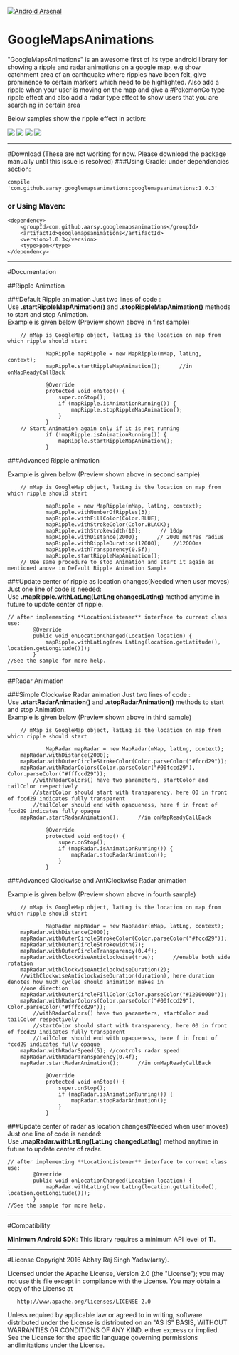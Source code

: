 [![Android Arsenal](https://img.shields.io/badge/Android%20Arsenal-GoogleMapsAnimations-green.svg?style=true)](https://android-arsenal.com/details/1/5070)

# GoogleMapsAnimations        

"GoogleMapsAnimations" is an awesome first of its type android library for showing a ripple and radar animations on a google map, e.g show catchment area of an earthquake where ripples have been felt, give prominence to certain markers which need to be highlighted. Also add a ripple when your user is moving on the map and give a #PokemonGo type ripple effect and also add a radar type effect to show users that you are searching in certain area

Below samples show the ripple effect in action:

<img src="/gifs/Sample2.gif" > <img src="/gifs/Sample1.gif" > <img src="/gifs/Sample3.gif"> <img src="/gifs/Sample4.gif">

------    

#Download (These are not working for now. Please download the package manually until this issue is resolved)
###Using Gradle: under dependencies section:   
  
    compile 'com.github.aarsy.googlemapsanimations:googlemapsanimations:1.0.3'

### or Using Maven:
    <dependency>
        <groupId>com.github.aarsy.googlemapsanimations</groupId>
        <artifactId>googlemapsanimations</artifactId>
        <version>1.0.3</version>
        <type>pom</type>
    </dependency>

------

#Documentation

##Ripple Animation

###Default Ripple animation
Just two lines of code :  
Use **.startRippleMapAnimation()** and **.stopRippleMapAnimation()** methods to start and stop Animation.     
Example is given below (Preview shown above in first sample)
  
        // mMap is GoogleMap object, latLng is the location on map from which ripple should start
              
                MapRipple mapRipple = new MapRipple(mMap, latLng, context);
                mapRipple.startRippleMapAnimation();      //in onMapReadyCallBack
        
                @Override
                protected void onStop() {
                    super.onStop();
                    if (mapRipple.isAnimationRunning()) {
                        mapRipple.stopRippleMapAnimation();
                    }
                }
        // Start Animation again only if it is not running
                if (!mapRipple.isAnimationRunning()) {
                    mapRipple.startRippleMapAnimation();
                }
     

###Advanced Ripple animation

Example is given below (Preview shown above in second sample)
  
        // mMap is GoogleMap object, latLng is the location on map from which ripple should start
              
                mapRipple = new MapRipple(mMap, latLng, context);
                mapRipple.withNumberOfRipples(3);
                mapRipple.withFillColor(Color.BLUE);
                mapRipple.withStrokeColor(Color.BLACK);
                mapRipple.withStrokewidth(10);      // 10dp
                mapRipple.withDistance(2000);      // 2000 metres radius
                mapRipple.withRippleDuration(12000);    //12000ms
                mapRipple.withTransparency(0.5f);
                mapRipple.startRippleMapAnimation();
        // Use same procedure to stop Animation and start it again as mentioned anove in Default Ripple Animation Sample

###Update center of ripple as location changes(Needed when user moves)
Just one line of code is needed:  
Use **.mapRipple.withLatLng(LatLng changedLatlng)** method anytime in future to update center of ripple.
  
  	// after implementing **LocationListener** interface to current class use:
        	@Override
        	public void onLocationChanged(Location location) {
           		mapRipple.withLatLng(new LatLng(location.getLatitude(), location.getLongitude()));
        	}
	//See the sample for more help.
	
------
	
	
##Radar Animation

###Simple Clockwise Radar animation
Just two lines of code :  
Use **.startRadarAnimation()** and **.stopRadarAnimation()** methods to start and stop Animation.     
Example is given below (Preview shown above in third sample)
  
        // mMap is GoogleMap object, latLng is the location on map from which ripple should start
              
                MapRadar mapRadar = new MapRadar(mMap, latLng, context);
		mapRadar.withDistance(2000);
		mapRadar.withOuterCircleStrokeColor(Color.parseColor("#fccd29"));
		mapRadar.withRadarColors(Color.parseColor("#00fccd29"), Color.parseColor("#fffccd29"));
			//withRadarColors() have two parameters, startColor and tailColor respectively
			//startColor should start with transparency, here 00 in front of fccd29 indicates fully transparent
			//tailColor should end with opaqueness, here f in front of fccd29 indicates fully opaque
		mapRadar.startRadarAnimation();      //in onMapReadyCallBack
        
                @Override
                protected void onStop() {
                    super.onStop();
                    if (mapRadar.isAnimationRunning()) {
                        mapRadar.stopRadarAnimation();
                    }
                }



###Advanced Clockwise and AntiClockwise Radar animation

Example is given below (Preview shown above in fourth sample)
  
        // mMap is GoogleMap object, latLng is the location on map from which ripple should start
              
                MapRadar mapRadar = new MapRadar(mMap, latLng, context);
		mapRadar.withDistance(2000);
		mapRadar.withOuterCircleStrokeColor(Color.parseColor("#fccd29"));
		mapRadar.withOuterCircleStrokewidth(7);
		mapRadar.withOuterCircleTransparency(0.4f);
		mapRadar.withClockWiseAnticlockwise(true);		//enable both side rotation
		mapRadar.withClockwiseAnticlockwiseDuration(2);
		//withClockwiseAnticlockwiseDuration(duration), here duration denotes how much cycles should animation makes in 
		//one direction
		mapRadar.withOuterCircleFillColor(Color.parseColor("#12000000"));            
		mapRadar.withRadarColors(Color.parseColor("#00fccd29"), Color.parseColor("#fffccd29"));
			//withRadarColors() have two parameters, startColor and tailColor respectively
			//startColor should start with transparency, here 00 in front of fccd29 indicates fully transparent
			//tailColor should end with opaqueness, here f in front of fccd29 indicates fully opaque
		mapRadar.withRadarSpeed(5);	//controls radar speed
		mapRadar.withRadarTransparency(0.4f);
		mapRadar.startRadarAnimation();      //in onMapReadyCallBack
		
                @Override
                protected void onStop() {
                    super.onStop();
                    if (mapRadar.isAnimationRunning()) {
                        mapRadar.stopRadarAnimation();
                    }
                }

###Update center of radar as location changes(Needed when user moves)
Just one line of code is needed:  
Use **.mapRadar.withLatLng(LatLng changedLatlng)** method anytime in future to update center of radar.    
  
  	// after implementing **LocationListener** interface to current class use:
        	@Override
        	public void onLocationChanged(Location location) {
           		mapRadar.withLatLng(new LatLng(location.getLatitude(), location.getLongitude()));
        	}
	//See the sample for more help.
       
------

#Compatibility

**Minimum Android SDK**: This library requires a minimum API level of **11**.    

------

#License
Copyright 2016 Abhay Raj Singh Yadav(arsy).

   Licensed under the Apache License, Version 2.0 (the "License"); you may not use this file except in compliance with the License.
   You may obtain a copy of the License at

       http://www.apache.org/licenses/LICENSE-2.0

   Unless required by applicable law or agreed to in writing, software distributed under the License is distributed on an "AS IS" BASIS, WITHOUT WARRANTIES OR CONDITIONS OF ANY KIND, either express or implied. See the License for the specific language governing permissions andlimitations under the License.


